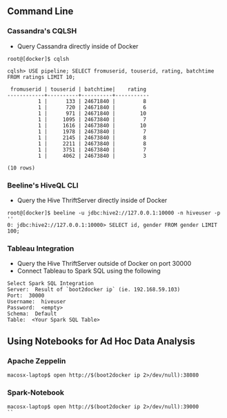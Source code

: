 ## Command Line
### Cassandra's CQLSH
* Query Cassandra directly inside of Docker
```
root@[docker]$ cqlsh

cqlsh> USE pipeline; SELECT fromuserid, touserid, rating, batchtime FROM ratings LIMIT 10;

 fromuserid | touserid | batchtime|    rating
------------+----------+----------+-----------
          1 |      133 | 24671840 |         8
          1 |      720 | 24671840 |         6
          1 |      971 | 24671840 |        10
          1 |     1095 | 24673840 |         7
          1 |     1616 | 24673840 |        10
          1 |     1978 | 24673840 |         7
          1 |     2145 | 24673840 |         8
          1 |     2211 | 24673840 |         8
          1 |     3751 | 24673840 |         7
          1 |     4062 | 24673840 |         3

(10 rows)
```

### Beeline's HiveQL CLI
* Query the Hive ThriftServer directly inside of Docker
```
root@[docker]$ beeline -u jdbc:hive2://127.0.0.1:10000 -n hiveuser -p ''
0: jdbc:hive2://127.0.0.1:10000> SELECT id, gender FROM gender LIMIT 100;
```

### Tableau Integration
* Query the Hive ThriftServer outside of Docker on port 30000
* Connect Tableau to Spark SQL using the following
```
Select Spark SQL Integration 
Server:  Result of `boot2docker ip` (ie. 192.168.59.103)
Port:  30000
Username:  hiveuser
Password:  <empty>
Schema:  Default
Table:  <Your Spark SQL Table> 
```


## Using Notebooks for Ad Hoc Data Analysis

### Apache Zeppelin
```
macosx-laptop$ open http://$(boot2docker ip 2>/dev/null):38080
```

### Spark-Notebook
```
macosx-laptop$ open http://$(boot2docker ip 2>/dev/null):39000
``